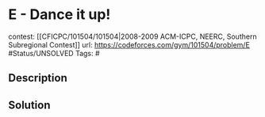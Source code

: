 # E - Dance it up!

contest: [[CFICPC/101504/101504|2008-2009 ACM-ICPC, NEERC, Southern Subregional Contest]]
url: https://codeforces.com/gym/101504/problem/E
#Status/UNSOLVED
Tags: #

## Description

## Solution

